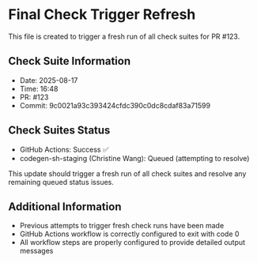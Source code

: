 # Final Check Trigger Refresh

This file is created to trigger a fresh run of all check suites for PR #123.

## Check Suite Information
- Date: 2025-08-17
- Time: 16:48
- PR: #123
- Commit: 9c0021a93c393424cfdc390c0dc8cdaf83a71599

## Check Suites Status
- GitHub Actions: Success ✅
- codegen-sh-staging (Christine Wang): Queued (attempting to resolve)

This update should trigger a fresh run of all check suites and resolve any remaining queued status issues.

## Additional Information
- Previous attempts to trigger fresh check runs have been made
- GitHub Actions workflow is correctly configured to exit with code 0
- All workflow steps are properly configured to provide detailed output messages

